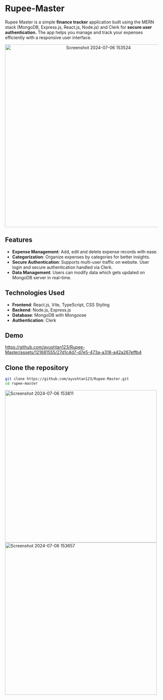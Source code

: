 # Rupee-Master 

Rupee Master is a simple **finance tracker** application built using the MERN stack (MongoDB, Express.js, React.js, Node.js) and Clerk for **secure user authentication.** The app helps you manage and track your expenses efficiently with a responsive user interface.
<p align="center"> <img src="https://github.com/ayushtan123/Rupee-Master/assets/121681555/a3e1d916-ae47-4117-9783-57a6aff927e9" alt="Screenshot 2024-07-06 153524" width="600" /></p>


## Features

- **Expense Management**: Add, edit and delete expense records with ease.
- **Categorization**: Organize expenses by categories for better insights.
- **Secure Authentication**: Supports multi-user traffic on website. User login and secure authentication handled via Clerk. 
- **Data Management**: Users can modify data which gets updated on MongoDB server in real-time.

## Technologies Used

- **Frontend**: React.js, Vite, TypeScript, CSS Styling
- **Backend**: Node.js, Express.js
- **Database**: MongoDB with Mongoose 
- **Authentication**: Clerk

## Demo

https://github.com/ayushtan123/Rupee-Master/assets/121681555/27d1c4d7-d7e5-473a-a318-a42a267effb4


## Clone the repository
 ```bash
git clone https://github.com/ayushtan123/Rupee-Master.git
cd rupee-master
```

<img src="https://github.com/ayushtan123/Rupee-Master/assets/121681555/0f7c38dc-7b57-406a-be46-8bc043147296" alt="Screenshot 2024-07-06 153811" width="500"/>
<img src="https://github.com/ayushtan123/Rupee-Master/assets/121681555/67dd2b7f-a2b1-4b57-b9a0-dcb9b9eda620" alt="Screenshot 2024-07-06 153657" width="500"/>
